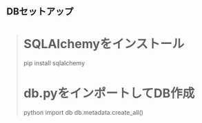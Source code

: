 
## DBセットアップ

> # SQLAlchemyをインストール
> pip install sqlalchemy
> # db.pyをインポートしてDB作成
> python
> import db
> db.metadata.create_all()